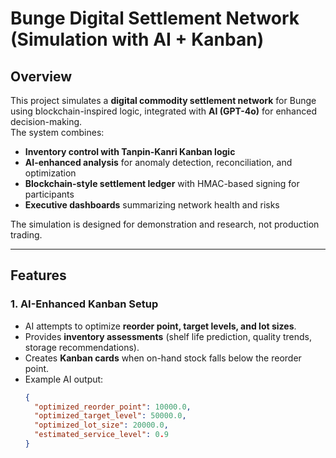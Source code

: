 # Bunge Digital Settlement Network (Simulation with AI + Kanban)

## Overview
This project simulates a **digital commodity settlement network** for Bunge using blockchain-inspired logic, integrated with **AI (GPT-4o)** for enhanced decision-making.  
The system combines:
- **Inventory control with Tanpin-Kanri Kanban logic**  
- **AI-enhanced analysis** for anomaly detection, reconciliation, and optimization  
- **Blockchain-style settlement ledger** with HMAC-based signing for participants  
- **Executive dashboards** summarizing network health and risks  

The simulation is designed for demonstration and research, not production trading.  

---

## Features

### 1. AI-Enhanced Kanban Setup
- AI attempts to optimize **reorder point, target levels, and lot sizes**.  
- Provides **inventory assessments** (shelf life prediction, quality trends, storage recommendations).  
- Creates **Kanban cards** when on-hand stock falls below the reorder point.  
- Example AI output:
  ```json
  {
    "optimized_reorder_point": 10000.0,
    "optimized_target_level": 50000.0,
    "optimized_lot_size": 20000.0,
    "estimated_service_level": 0.9
  }
